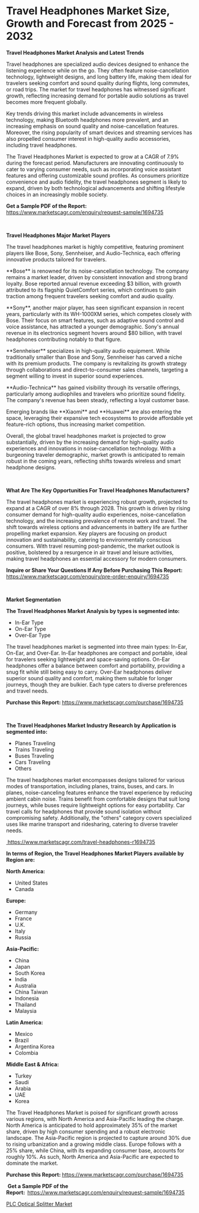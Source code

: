 <p><h1>Travel Headphones Market Size, Growth and Forecast from 2025 - 2032</h1></p><p><strong>Travel Headphones Market Analysis and Latest Trends</strong></p>
<p><p>Travel headphones are specialized audio devices designed to enhance the listening experience while on the go. They often feature noise-cancellation technology, lightweight designs, and long battery life, making them ideal for travelers seeking comfort and sound quality during flights, long commutes, or road trips. The market for travel headphones has witnessed significant growth, reflecting increasing demand for portable audio solutions as travel becomes more frequent globally.</p><p>Key trends driving this market include advancements in wireless technology, making Bluetooth headphones more prevalent, and an increasing emphasis on sound quality and noise-cancellation features. Moreover, the rising popularity of smart devices and streaming services has also propelled consumer interest in high-quality audio accessories, including travel headphones.</p><p>The Travel Headphones Market is expected to grow at a CAGR of 7.9% during the forecast period. Manufacturers are innovating continuously to cater to varying consumer needs, such as incorporating voice assistant features and offering customizable sound profiles. As consumers prioritize convenience and audio fidelity, the travel headphones segment is likely to expand, driven by both technological advancements and shifting lifestyle choices in an increasingly mobile society.</p></p>
<p><strong>Get a Sample PDF of the Report:&nbsp;</strong> <a href="https://www.marketscagr.com/enquiry/request-sample/1694735?utm_campaign=1879&utm_medium=2&utm_source=Github&utm_content=ia&utm_term=11022025&utm_id=travel-headphones">https://www.marketscagr.com/enquiry/request-sample/1694735</a></p>
<p>&nbsp;</p>
<p><strong>Travel Headphones Major Market Players</strong></p>
<p><p>The travel headphones market is highly competitive, featuring prominent players like Bose, Sony, Sennheiser, and Audio-Technica, each offering innovative products tailored for travelers.</p><p>**Bose** is renowned for its noise-cancellation technology. The company remains a market leader, driven by consistent innovation and strong brand loyalty. Bose reported annual revenue exceeding $3 billion, with growth attributed to its flagship QuietComfort series, which continues to gain traction among frequent travelers seeking comfort and audio quality.</p><p>**Sony**, another major player, has seen significant expansion in recent years, particularly with its WH-1000XM series, which competes closely with Bose. Their focus on smart features, such as adaptive sound control and voice assistance, has attracted a younger demographic. Sony's annual revenue in its electronics segment hovers around $80 billion, with travel headphones contributing notably to that figure.</p><p>**Sennheiser** specializes in high-quality audio equipment. While traditionally smaller than Bose and Sony, Sennheiser has carved a niche with its premium products. The company is revitalizing its growth strategy through collaborations and direct-to-consumer sales channels, targeting a segment willing to invest in superior sound experiences.</p><p>**Audio-Technica** has gained visibility through its versatile offerings, particularly among audiophiles and travelers who prioritize sound fidelity. The company's revenue has been steady, reflecting a loyal customer base.</p><p>Emerging brands like **Xiaomi** and **Huawei** are also entering the space, leveraging their expansive tech ecosystems to provide affordable yet feature-rich options, thus increasing market competition.</p><p>Overall, the global travel headphones market is projected to grow substantially, driven by the increasing demand for high-quality audio experiences and innovations in noise-cancellation technology. With a burgeoning traveler demographic, market growth is anticipated to remain robust in the coming years, reflecting shifts towards wireless and smart headphone designs.</p></p>
<p>&nbsp;</p>
<p><strong>What Are The Key Opportunities For Travel Headphones Manufacturers?</strong></p>
<p><p>The travel headphones market is experiencing robust growth, projected to expand at a CAGR of over 8% through 2028. This growth is driven by rising consumer demand for high-quality audio experiences, noise-cancellation technology, and the increasing prevalence of remote work and travel. The shift towards wireless options and advancements in battery life are further propelling market expansion. Key players are focusing on product innovation and sustainability, catering to environmentally conscious consumers. With travel resuming post-pandemic, the market outlook is positive, bolstered by a resurgence in air travel and leisure activities, making travel headphones an essential accessory for modern consumers.</p></p>
<p><strong>Inquire or Share Your Questions If Any Before Purchasing This Report:</strong> <a href="https://www.marketscagr.com/enquiry/pre-order-enquiry/1694735?utm_campaign=1879&utm_medium=2&utm_source=Github&utm_content=ia&utm_term=11022025&utm_id=travel-headphones">https://www.marketscagr.com/enquiry/pre-order-enquiry/1694735</a></p>
<p>&nbsp;</p>
<p><strong>Market Segmentation</strong></p>
<p><strong>The Travel Headphones Market Analysis by types is segmented into:</strong></p>
<p><ul><li>In-Ear Type</li><li>On-Ear Type</li><li>Over-Ear Type</li></ul></p>
<p><p>The travel headphones market is segmented into three main types: In-Ear, On-Ear, and Over-Ear. In-Ear headphones are compact and portable, ideal for travelers seeking lightweight and space-saving options. On-Ear headphones offer a balance between comfort and portability, providing a snug fit while still being easy to carry. Over-Ear headphones deliver superior sound quality and comfort, making them suitable for longer journeys, though they are bulkier. Each type caters to diverse preferences and travel needs.</p></p>
<p><strong>Purchase this Report:&nbsp;</strong><a href="https://www.marketscagr.com/purchase/1694735?utm_campaign=1879&utm_medium=2&utm_source=Github&utm_content=ia&utm_term=11022025&utm_id=travel-headphones">https://www.marketscagr.com/purchase/1694735</a></p>
<p>&nbsp;</p>
<p><strong>The Travel Headphones Market Industry Research by Application is segmented into:</strong></p>
<p><ul><li>Planes Traveling</li><li>Trains Traveling</li><li>Buses Traveling</li><li>Cars Traveling</li><li>Others</li></ul></p>
<p><p>The travel headphones market encompasses designs tailored for various modes of transportation, including planes, trains, buses, and cars. In planes, noise-canceling features enhance the travel experience by reducing ambient cabin noise. Trains benefit from comfortable designs that suit long journeys, while buses require lightweight options for easy portability. Car travel calls for headphones that provide sound isolation without compromising safety. Additionally, the "others" category covers specialized uses like marine transport and ridesharing, catering to diverse traveler needs.</p></p>
<p><a href="https://www.marketscagr.com/travel-headphones-r1694735?utm_campaign=1879&utm_medium=2&utm_source=Github&utm_content=ia&utm_term=11022025&utm_id=travel-headphones">&nbsp;https://www.marketscagr.com/travel-headphones-r1694735</a></p>
<p><strong>In terms of Region, the Travel Headphones Market Players available by Region are:</strong></p>
<p>
    <p> <strong> North America: </strong>
        <ul>
            <li>United States</li>
            <li>Canada</li>
        </ul>
        </p> 
    <p> <strong> Europe: </strong>
        <ul>
            <li>Germany</li>
            <li>France</li>
            <li>U.K.</li>
            <li>Italy</li>
            <li>Russia</li>
        </ul>
        </p> 
    <p> <strong> Asia-Pacific: </strong>
        <ul>
            <li>China</li>
            <li>Japan</li>
            <li>South Korea</li>
            <li>India</li>
            <li>Australia</li>
            <li>China Taiwan</li>
            <li>Indonesia</li>
            <li>Thailand</li>
            <li>Malaysia</li>
        </ul>
        </p> 
    <p> <strong> Latin America: </strong>
        <ul>
            <li>Mexico</li>
            <li>Brazil</li>
            <li>Argentina Korea</li>
            <li>Colombia</li>
        </ul>
        </p> 
    <p> <strong> Middle East & Africa: </strong>
        <ul>
            <li>Turkey</li>
            <li>Saudi</li>
            <li>Arabia</li>
            <li>UAE</li>
            <li>Korea</li>
        </ul>
    </p>
    </p>
<p><p>The Travel Headphones Market is poised for significant growth across various regions, with North America and Asia-Pacific leading the charge. North America is anticipated to hold approximately 35% of the market share, driven by high consumer spending and a robust electronic landscape. The Asia-Pacific region is projected to capture around 30% due to rising urbanization and a growing middle class. Europe follows with a 25% share, while China, with its expanding consumer base, accounts for roughly 10%. As such, North America and Asia-Pacific are expected to dominate the market.</p></p>
<p><strong>Purchase this Report: </strong><a href="https://www.marketscagr.com/purchase/1694735?utm_campaign=1879&utm_medium=2&utm_source=Github&utm_content=ia&utm_term=11022025&utm_id=travel-headphones">https://www.marketscagr.com/purchase/1694735</a></p>
<p>&nbsp;<strong>Get a Sample PDF of the Report:&nbsp;&nbsp;</strong><a href="https://www.marketscagr.com/enquiry/request-sample/1694735?utm_campaign=1879&utm_medium=2&utm_source=Github&utm_content=ia&utm_term=11022025&utm_id=travel-headphones">https://www.marketscagr.com/enquiry/request-sample/1694735</a></p>
<p><strong></strong></p>
<p><p><a href="https://github.com/rahu1506/Market-Research-Report-List-6/blob/main/plc-optical-splitter-market.md?utm_campaign=1879&utm_medium=2&utm_source=Github&utm_content=ia&utm_term=11022025&utm_id=travel-headphones">PLC Optical Splitter Market</a></p></p>